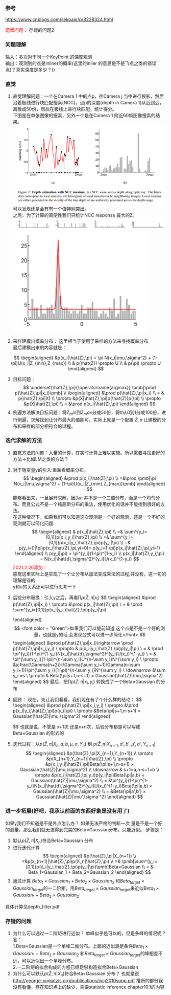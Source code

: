 <!--
 * @Author: Liu Weilong
 * @Date: 2021-02-25 13:30:00
 * @LastEditors: Liu Weilong
 * @LastEditTime: 2021-02-27 22:09:24
 * @FilePath: /3rd-test-learning/30. supplement_material/depth_filter/supplementary_material_depth_filter.md
 * @Description: 
-->
### 参考
https://www.cnblogs.com/ilekoaiq/p/8228324.html

<font color="Red">遗留问题：</font>
存疑的问题2

### 问题理解
输入：多次对于同一个KeyPoint 的深度观测<br>
输出：观测到的点是inliner的概率(这里的inlier 的意思是不是飞点之类的错误点)？真实深度是多少？()<br>

### 直觉
1. 直觉理解问题：一个在Camera 1 中的点p，往Camera j 当中进行投影，然后沿着极线进行块匹配搜索(NCC)，点p的深度(depth in Camera 1)从近到远，离散成50份，然后在极线上进行块匹配，统计得分。<br>
下图是在单张图像的搜索，另外一个是在Camera 1 附近60帧图像搜索的结果。<br>
![](./pic/1.png)
可以发现还是会有有一个值特别突出。<br>
之后，为了计算的简便性我们只统计NCC response 最大的Z。<br>
![](./pic/2.png)
![](./pic/3.png)

2. 采样建模出概率分布：
这里相当于使用了采样的方法来寻找概率分布<br>
最后建模出来的内容就是：<br>

$$
\begin{aligned}
    &p(x_i|\hat{Z},\pi) = \pi N(x_i|\mu,\sigma^2) + (1-\pi)U(x_i|Z_{min},Z_{max})
    \\
    & p(\hat{Z}) \propto U
    \\
    & p(\pi) \propto U
\end{aligned}
$$

3. 目标问题：
$$
    \underset{\hat{Z},\pi}{\operatorname{argmax}} \pmb[\prod p(\hat{Z},\pi|x_i)\pmb]
    \\
\begin{aligned}
    &\prod p(\hat{Z},\pi|x_i)
    \\
    = & p(\hat{Z},\pi|X)
    \\
    \propto &p(X|\hat{Z},\pi)p(\hat{Z})p(\pi)
    \\
    \propto &p(X|\hat{Z},\pi)
    \\
    = &\prod p(x_i|\hat{Z},\pi)
\end{aligned}
$$
4. 例遍方法解决目标问题：将$Z_min$到$Z_max$分成50份，将$\pi$从0到1分成100份，进行例遍，求解找到让分布最大的值即可。实际上就是一个配置 $\hat{Z},\pi$ 让建模的分布和采样的部分相符合的过程。

### 迭代求解的方法
1. 直觉方法的问题：大量的计算，在实时计算上难以实施。所以需要寻找更好的方法->比如LM之类的方法？
2. 对于隐变量y的引入:重新看概率分布。
   $$
   \begin{aligned}
       &\prod p(x_i|\hat{Z},\pi)
       \\
       =&\prod \pmb[\pi N(x_i|\mu,\sigma^2) + (1-\pi)U(x_i|Z_{min},Z_{max})\pmb]
   \end{aligned}
   $$
   能够看出来，一旦展开求解，因为$\pi$ 并不是一个二值分布，而是一个均匀分布。而且公式不是一个纯高斯分布的乘法，使用优化的话并不能找到很好的方法。<br>
   在这种情况下，如果我们可以知道这次观测是一个好的观测，还是一个不好的观测就可以简化问题:<br>
    $$
    \begin{aligned}
       & p(x_i|\hat{Z},\pi)
       \\
       =& \sum^{y_i=[0,1]}p(x_i,y_i|\hat{Z},\pi)
       \\
       =& \sum^{y_i=[0,1]}p(x_i|y_i,\hat{Z},\pi)p(y_i|\pi)
       \\
       =& p(y_i=0|\pi)p(x_i|\hat{Z},\pi,yi=0)+
       p(y_i=1|\pi)p(x_i|\hat{Z},\pi,yi=1)
   \end{aligned}
   \\
   p(y_i|\pi) = \pi^{y_i}(1-\pi)^{1-y_i}
   \\
    p(x_i|\hat{Z},y_i,\pi) = N(x_i|\hat{d},\sigma^2)^{y_i}U(x_i)^{1-y_i}
   $$
   <font color = "Red">2021.2.26添加：</font><br>
   感觉这里实际上是实现了一个让分布从加法变成乘法的过程,并没有，这一句的理解是错的<br>
   y和$\pi$的关系还可以进行思考一下
3. 后验分布替换：引入y之后，再看$\prod p(\hat{Z},\pi|x_i)$
   $$
    \begin{aligned}
        &\prod p(\hat{Z},\pi|x_i)
        \\
        \propto &\prod p(x_i|\hat{Z},\pi)
        \\
        = & \prod \sum^{y_i=[0,1]}p(x_i|y_i,\hat{Z},\pi)p(y_i|\pi)

    \end{aligned}
    $$
    <font color = "Green">如果我们可以提前知道 这个点是不是一个好的测量，也就是y的话,会发现公式可以进一步简化</font>
    $$
    \begin{aligned}
    &\prod p(\hat{Z},\pi|x_i)\rightarrow \prod p(\hat{Z},\pi|x_i,y_i)
    \\
    \propto & p(x_i|y_i,\hat{Z},\pi)p(y_i|\pi)
    \\
        = & \prod \pi^{y_i}(1-\pi)^{1-y_i}N(x_i|\hat{d},\sigma^2)^{y_i}U(x_i)^{1-y_i}
        \\
        = & \pi^{\sum y_i}(1-\pi)^{n-\sum y_i}U^{n-\sum y_i}N^{\sum y_i}
        \\
        \propto &\cfrac{\Gamma(n+2)}{\Gamma(\sum y_i+1)\Gamma(n-\sum y_i+1)}\pi^{\sum y_i}(1-\pi)^{n-\sum y_i}N^{\sum y_i}
        \\
        \downarrow &\sum y_i =s
        \\
        \propto & Beta(\pi|s+1,n-s+1) × Gaussian(\hat{Z}|\mu,\sigma^2)
    \end{aligned}
   $$
    最后，把$\prod p(\hat{Z},\pi|x_i,y_i)$ 转换成了一个Beta×Gaussian 的分布
4. 回顾：
   现在，先让我们看看，我们现在有了个什么样的结论：
   $$
   \begin{aligned}
           &\prod p(\hat{Z},\pi|x_i,y_i)
           \\
            \propto &\prod p(x_i|y_i,\hat{Z},\pi)p(y_i|\pi)
           \\
           \propto  &Beta(\pi|s+1,n-s+1) × Gaussian(\hat{Z}|\mu,\sigma^2)
   \end{aligned}

   $$
   也就是说，不管是 x+1次 还是x+n次，后验分布都是可以写成Beta×Gaussian 的形式的<br>
5. 迭代过程：从$p(\hat{Z},\pi|X_{n},a,b,\mu,\sigma,Y_n)$ 到 $p(\hat{Z},\pi|X_{n+1},a',b',\mu',\sigma',Y_{n+1})$
   $$
   \begin{aligned}
    &p(\hat{Z},\pi|X_{n+1},Y_{n+1})
    \\ 
    \propto &p(X_{n+1},Y_{n+1}|\hat{Z},\pi)
    \\
    \propto &p(x_i,y_i|\hat{Z},\pi)Beta(\pi|s+1,n-s+1) × Gaussian(\hat{Z}|\mu,\sigma^2)
    \\
    \downarrow & s+1=a,n-s+1=b
    \\
    \propto &p(x_i|\hat{Z},\pi,y_i)p(y_i|\pi)Beta(\pi|a,b) × Gaussian(\hat{Z}|\mu,\sigma^2)
   \\
   = &\pi^{y_i}(1-\pi)^{1-y_i}N(x_i|\hat{d},\sigma^2)^{y_i}U(x_i)^{1-y_i}Beta(\pi|a,b) × Gaussian(\hat{Z}|\mu,\sigma^2)
   \\
   = &Beta(\pi|a',b') × Gaussian(\hat{Z}|\mu',\sigma'^2)
   \end{aligned}
   $$
   

### 进一步拓展(好吧，我承认前面的东西好象是没有用了)
如果y我们不知道是不是外点怎么办？ 如果无法严格的判断一次
量是不是一个好的测量，那么我们就无法得到完美的Beta×Gaussian分布。只能近似。
步骤是：
1. 默认$p(\hat{Z},\pi|X_n)$符合Beta×Gaussian 分布
2. 进行迭代计算
   $$
   \begin{aligned}
    &p(\hat{Z},\pi|X_{n+1})
    \\
    =&p(x_{n+1}|\hat{Z},\pi)p(X_n|\hat{Z},\pi)
    \\
    =& \pmb[\sum^{y_i=[0,1]}p(x_i|y_i,\hat{Z},\pi)p(y_i|\pi)\pmb]Beta×Gaussian
    \\
    = & Beta_1×Gaussian_1 + Beta_2×Gaussian_2
   \end{aligned}
   $$
3. 通过计算 $Beta_1×Gaussian_1 + Beta_2×Gaussian_2$ 和$Beta_{target}×Gaussian_{target}$的一二阶矩，用$Beta_{target}×Gaussian_{target}$来近似$Beta_1×Gaussian_1 + Beta_2×Gaussian_2$


具体计算见depth_filter.pdf

### 存疑的问题 
1. 为什么可以通过一二阶矩进行近似？ 单峰似乎是可以的，但是多峰的情况呢？<br>
答：<br>
   1.Beta×Gaussian是一个单峰二维分布。上面的近似满足条件$Beta_1×Gaussian_1 + Beta_2×Gaussian_2$ 和$Beta_{target}×Gaussian_{target}$的峰相差不远，可以近似出一个单峰分布。<br>
   2.一二阶矩的拟合构成的方程已经足够构造拟合Beta×Gaussian<br>
2. 为什么可以默认$p(\hat{Z},\pi|X_n)$符合Beta×Gaussian 分布？
也就是说 http://george-vogiatzis.org/publications/ivcj2010supp.pdf 推断的部分我没有看懂，存在知识点上的缺少，需要statistic inference chapter10.1的内容